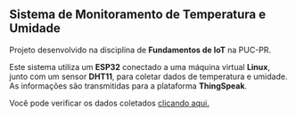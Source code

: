 ## **Sistema de Monitoramento de Temperatura e Umidade**

Projeto desenvolvido na disciplina de **Fundamentos de IoT** na PUC-PR.

Este sistema utiliza um **ESP32** conectado a uma máquina virtual **Linux**, junto com um sensor **DHT11**, para coletar dados de temperatura e umidade. As informações são transmitidas para a plataforma **ThingSpeak**.

Você pode verificar os dados coletados [clicando aqui.](https://thingspeak.com/channels/2537186)
